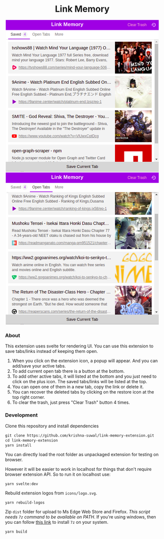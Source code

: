<h1 align="center">Link Memory</h1>

<p align="center">
 <img src="https://github.com/krishna-suwal/link-memory-extension/raw/develop/public/assets/images/Screenshot_1.png" width="500" >
 <img src="https://github.com/krishna-suwal/link-memory-extension/raw/develop/public/assets/images/Screenshot_2.png" width="500" >
</p>

### About

This extension uses svelte for rendering UI. You can use this extension to save tabs/links instead of keeping them open.

1. When you click on the extension icon, a popup will appear. And you can add/save your active tabs.
2. To add current open tab there is a button at the bottom.
3. To add other active tabs, it will listed at the bottom and you just need to click on the plus icon. The saved tabs/links will be listed at the top.
4. You can open one of them in a new tab, copy the link or delete it.
5. You can recover the deleted tabs by clicking on the restore icon at the top right corner.
6. To clear the trash, just press "Clear Trash" button 4 times.

### Development

Clone this repository and install dependencies

```shell
git clone https://github.com/krishna-suwal/link-memory-extension.git
cd link-memory-extension
yarn install
```

You can directly load the root folder as unpackaged extension for testing on browser.

However it will be easier to work in localhost for things that don't require browser extension API. So to run it on localhost use:

```shell
yarn svelte:dev
```

Rebuild extension logos from `icons/logo.svg`.

```shell
yarn rebuild-logos
```

Zip `dist` folder for upload to Ms Edge Web Store and Firefox. _This script needs ``7z`` command to be available on PATH_. If you're using windows, then you can follow [this link](https://stackoverflow.com/a/18180154/13616962) to install ``7z`` on your system.

```shell
yarn build
```
